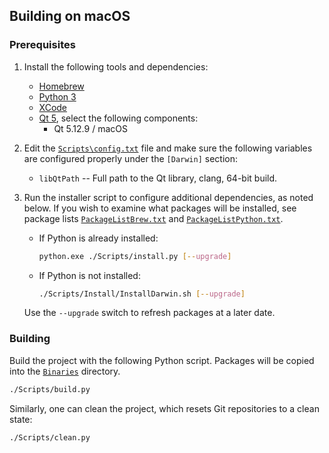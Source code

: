 ## Building on macOS

### Prerequisites

1. Install the following tools and dependencies:

      * [Homebrew](http://brew.sh/)
      * [Python 3](https://www.python.org/downloads/windows/)
      * [XCode](https://developer.apple.com/xcode/download/)
      * [Qt 5](https://www.qt.io/download/), select the following components:
         * Qt 5.12.9 / macOS

2. Edit the [`Scripts\config.txt`](../Scripts/config.txt) file and make sure the following variables are configured properly under the `[Darwin]` section:

      * `libQtPath` -- Full path to the Qt library, clang, 64-bit build.

3. Run the installer script to configure additional dependencies, as noted below. If you wish to examine what packages will be installed, see package lists [`PackageListBrew.txt`](../Scripts/Install/PackageListBrew.txt) and [`PackageListPython.txt`](../Scripts/Install/PackageListPython.txt).

      * If Python is already installed:
         ```sh
         python.exe ./Scripts/install.py [--upgrade]
         ```
      * If Python is not installed:
         ```sh
         ./Scripts/Install/InstallDarwin.sh [--upgrade]
         ```

      Use the `--upgrade` switch to refresh packages at a later date.

### Building

Build the project with the following Python script. Packages will be copied into the [`Binaries`](../Binaries) directory.

```sh
./Scripts/build.py
```

Similarly, one can clean the project, which resets Git repositories to a clean state:

```sh
./Scripts/clean.py
```

